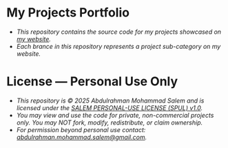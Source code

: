# My Projects Portfolio
- *This repository contains the source code for my projects showcased on [my website](https://abdulrahmanmohammadsalem.github.io/).*
- *Each brance in this repository represents a project sub-category on my website.*

# License — Personal Use Only
- *This repository is © 2025 Abdulrahman Mohammad Salem and is licensed under the [SALEM PERSONAL-USE LICENSE (SPUL) v1.0](https://github.com/AbdulrahmanMohammadSalem/My-Projects-Portfolio/blob/main/LICENSE).*
- *You may view and use the code for private, non-commercial projects only. You may NOT fork, modify, redistribute, or claim ownership.*
- *For permission beyond personal use contact: abdulrahman.mohammad.salem@gmail.com.*
